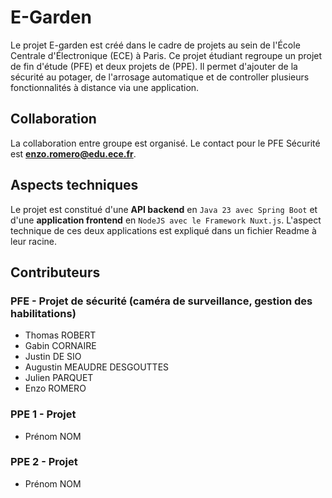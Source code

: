 # E-Garden
Le projet E-garden est créé dans le cadre de projets au sein de l'École Centrale d'Électronique (ECE) à Paris. 
Ce projet étudiant regroupe un projet de fin d'étude (PFE) et deux projets de (PPE).
Il permet d'ajouter de la sécurité au potager, de l'arrosage automatique et de controller plusieurs fonctionnalités à distance via une application.

## Collaboration
La collaboration entre groupe est organisé.
Le contact pour le PFE Sécurité est **enzo.romero@edu.ece.fr**.

## Aspects techniques
Le projet est constitué d'une **API backend** en `Java 23 avec Spring Boot` et d'une **application frontend** en `NodeJS avec le Framework Nuxt.js`.
L'aspect technique de ces deux applications est expliqué dans un fichier Readme à leur racine.

## Contributeurs
### PFE - Projet de sécurité (caméra de surveillance, gestion des habilitations)
- Thomas ROBERT
- Gabin CORNAIRE
- Justin DE SIO
- Augustin MEAUDRE DESGOUTTES
- Julien PARQUET
- Enzo ROMERO

### PPE 1 - Projet
- Prénom NOM
### PPE 2 - Projet 
- Prénom NOM
